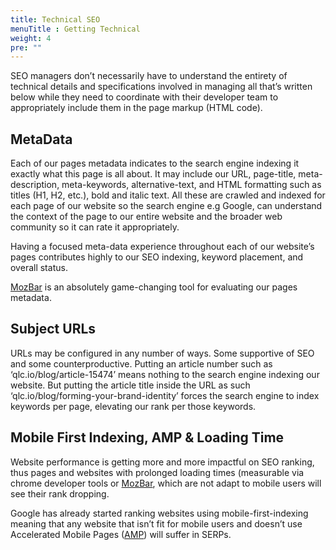 ```yaml
---
title: Technical SEO
menuTitle : Getting Technical
weight: 4
pre: ""
---
```


SEO managers don’t necessarily have to understand the entirety of technical details and specifications involved in managing all that’s written below while they need to coordinate with their developer team to appropriately include them in the page markup (HTML code).

## MetaData

Each of our pages metadata indicates to the search engine indexing it exactly what this page is all about. It may include our URL, page-title, meta-description, meta-keywords, alternative-text, and HTML formatting such as titles (H1, H2, etc.), bold and italic text. All these are crawled and indexed for each page of our website so the search engine e.g Google, can understand the context of the page to our entire website and the broader web community so it can rate it appropriately.

Having a focused meta-data experience throughout each of our website’s pages contributes highly to our SEO indexing, keyword placement, and overall status.

[MozBar](https://chrome.google.com/webstore/detail/mozbar/eakacpaijcpapndcfffdgphdiccmpknp) is an absolutely game-changing tool for evaluating our pages metadata.


## Subject URLs

URLs may be configured in any number of ways. Some supportive of SEO and some counterproductive. Putting an article number such as ‘qlc.io/blog/article-15474’ means nothing to the search engine indexing our website. But putting the article title inside the URL as such ‘qlc.io/blog/forming-your-brand-identity’ forces the search engine to index keywords per page, elevating our rank per those keywords.


## Mobile First Indexing, AMP & Loading Time

Website performance is getting more and more impactful on SEO ranking, thus pages and websites with prolonged loading times (measurable via chrome developer tools or [MozBar](https://chrome.google.com/webstore/detail/mozbar/eakacpaijcpapndcfffdgphdiccmpknp), which are not adapt to mobile users will see their rank dropping.

Google has already started ranking websites using mobile-first-indexing meaning that any website that isn’t fit for mobile users and doesn’t use Accelerated Mobile Pages ([AMP](https://www.ampproject.org/)) will suffer in SERPs.
